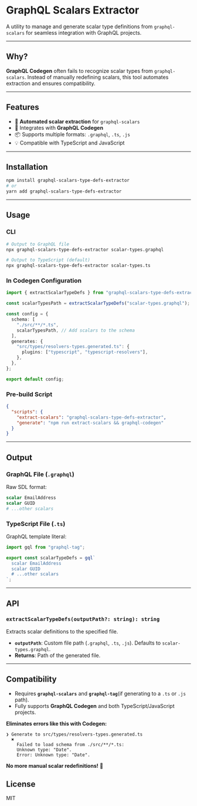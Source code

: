 # GraphQL Scalars Extractor

A utility to manage and generate scalar type definitions from `graphql-scalars` for seamless integration with GraphQL projects.

---

## Why?

**GraphQL Codegen** often fails to recognize scalar types from `graphql-scalars`. Instead of manually redefining scalars, this tool automates extraction and ensures compatibility.

---

## Features

- 🚀 **Automated scalar extraction** for `graphql-scalars`
- 🔧 Integrates with **GraphQL Codegen**
- 📦 Supports multiple formats: `.graphql`, `.ts`, `.js`
- 💡 Compatible with TypeScript and JavaScript

---

## Installation

```bash
npm install graphql-scalars-type-defs-extractor
# or
yarn add graphql-scalars-type-defs-extractor
```

---

## Usage

### CLI

```bash
# Output to GraphQL file
npx graphql-scalars-type-defs-extractor scalar-types.graphql

# Output to TypeScript (default)
npx graphql-scalars-type-defs-extractor scalar-types.ts
```

### In Codegen Configuration

```typescript
import { extractScalarTypeDefs } from "graphql-scalars-type-defs-extractor";

const scalarTypesPath = extractScalarTypeDefs("scalar-types.graphql");

const config = {
  schema: [
    "./src/**/*.ts",
    scalarTypesPath, // Add scalars to the schema
  ],
  generates: {
    "src/types/resolvers-types.generated.ts": {
      plugins: ["typescript", "typescript-resolvers"],
    },
  },
};

export default config;
```

### Pre-build Script

```json
{
  "scripts": {
    "extract-scalars": "graphql-scalars-type-defs-extractor",
    "generate": "npm run extract-scalars && graphql-codegen"
  }
}
```

---

## Output

### GraphQL File (`.graphql`)

Raw SDL format:

```graphql
scalar EmailAddress
scalar GUID
# ...other scalars
```

### TypeScript File (`.ts`)

GraphQL template literal:

```typescript
import gql from "graphql-tag";

export const scalarTypeDefs = gql`
  scalar EmailAddress
  scalar GUID
  # ...other scalars
`;
```

---

## API

### `extractScalarTypeDefs(outputPath?: string): string`

Extracts scalar definitions to the specified file.

- **`outputPath`**: Custom file path (`.graphql`, `.ts`, `.js`). Defaults to `scalar-types.graphql`.
- **Returns**: Path of the generated file.

---

## Compatibility

- Requires **`graphql-scalars`** and **`graphql-tag`**(if generating to a `.ts` or `.js` path).
- Fully supports **GraphQL Codegen** and both TypeScript/JavaScript projects.

**Eliminates errors like this with Codegen:**

```plaintext
❯ Generate to src/types/resolvers-types.generated.ts
  ✖
    Failed to load schema from ./src/**/*.ts:
    Unknown type: "Date".
    Error: Unknown type: "Date".
```

**No more manual scalar redefinitions!** 🚀

## License

MIT
